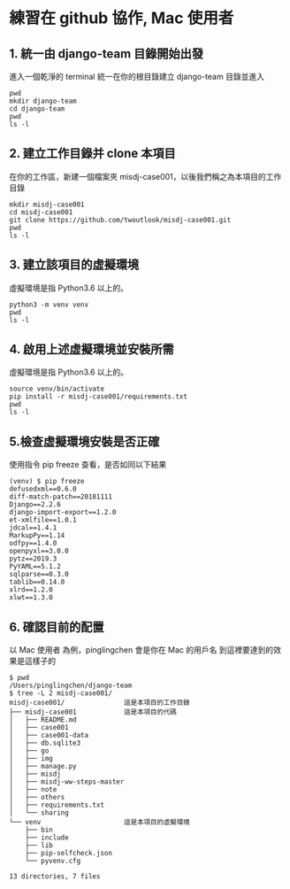 
# 練習在 github 協作, Mac 使用者

## 1. 統一由 django-team 目錄開始出發
進入一個乾淨的 terminal
統一在你的根目錄建立 django-team 目錄並進入 
```
pwd
mkdir django-team
cd django-team
pwd
ls -l
```


## 2. 建立工作目錄并 clone 本項目
在你的工作區，新建一個檔案夾 misdj-case001，以後我們稱之為本項目的工作目錄


```
mkdir misdj-case001
cd misdj-case001
git clone https://github.com/twoutlook/misdj-case001.git
pwd
ls -l
```

## 3. 建立該項目的虛擬環境
虛擬環境是指 Python3.6 以上的。


```
python3 -m venv venv
pwd
ls -l
```
## 4. 啟用上述虛擬環境並安裝所需
虛擬環境是指 Python3.6 以上的。


```
source venv/bin/activate
pip install -r misdj-case001/requirements.txt
pwd
ls -l
```

## 5.檢查虛擬環境安裝是否正確

使用指令  pip freeze 查看，是否如同以下結果
```
(venv) $ pip freeze
defusedxml==0.6.0
diff-match-patch==20181111
Django==2.2.6
django-import-export==1.2.0
et-xmlfile==1.0.1
jdcal==1.4.1
MarkupPy==1.14
odfpy==1.4.0
openpyxl==3.0.0
pytz==2019.3
PyYAML==5.1.2
sqlparse==0.3.0
tablib==0.14.0
xlrd==1.2.0
xlwt==1.3.0
```

## 6. 確認目前的配置
以 Mac 使用者 為例，pinglingchen 會是你在 Mac 的用戶名
到這裡要達到的效果是這樣子的

```
$ pwd
/Users/pinglingchen/django-team
$ tree -L 2 misdj-case001/
misdj-case001/               這是本項目的工作目錄
├── misdj-case001            這是本項目的代碼
│   ├── README.md
│   ├── case001
│   ├── case001-data
│   ├── db.sqlite3
│   ├── go
│   ├── img
│   ├── manage.py
│   ├── misdj
│   ├── misdj-ww-steps-master
│   ├── note
│   ├── others
│   ├── requirements.txt
│   └── sharing
└── venv                     這是本項目的虛擬環境
    ├── bin
    ├── include
    ├── lib
    ├── pip-selfcheck.json
    └── pyvenv.cfg

13 directories, 7 files
```
